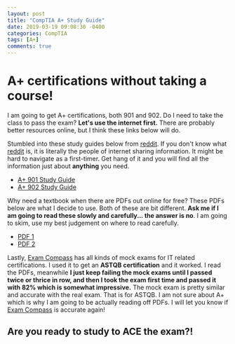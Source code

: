 ```yaml
---
layout: post
title: "CompTIA A+ Study Guide"
date: 2019-03-19 09:08:30 -0400
categories: CompTIA
tags: [A+]
comments: true
---
```


# A+ certifications without taking a course!

I am going to get A+ certifications, both 901 and 902. Do I need to take the class to pass the exam? <b>Let's use the internet first.</b> There are probably better resources online, but I think these links below will do.

Stumbled into these study guides below from [reddit][reddit]. If you don't know what [reddit][reddit] is, it is literally the people of internet sharing information. It might be hard to navigate as a first-timer. Get hang of it and you will find all the information just about <b>anything</b> you need.

- [A+ 901 Study Guide][A+ 901 Study Guide]
- [A+ 902 Study Guide][A+ 902 Study Guide]

Why need a textbook when there are PDFs out online for free? These PDFs below are what I decide to use. Both of these are bit different. <b>Ask me if I am going to read these slowly and carefully... the answer is no</b>. I am going to skim, use my best judgement on where to read carefully.

- [PDF 1][PDF 1]
- [PDF 2][PDF 2]

Lastly, [Exam Compass][Exam Compass] has all kinds of mock exams for IT related certifications. I used it to get an <b>ASTQB certification</b> and it worked. I read the PDFs, meanwhile <b>I just keep failing the mock exams until I passed twice or thrice in row, and then I took the exam first time and passed it with 82% which is somewhat impressive.</b> The mock exam is pretty similar and accurate with the real exam. That is for ASTQB. I am not sure about A+ which is why I am going to be actually reading off PDFs. I will let you know if [Exam Compass][Exam Compass] is accurate again!

## Are you ready to study to ACE the exam?!

[A+ 901 Study Guide]:https://docs.google.com/document/d/1Shh_BNuw4xh2mlr3UVBpBWqbvWJNnTtuSq12RFsjvAo/edit
[A+ 902 Study Guide]:https://docs.google.com/document/d/11TZ8TvhUlRI4yhMBSnULgwE2p4plTptIKZOJ96QdXKc/edit
[PDF 1]:http://ccilearning.com/comptia/CCILearning-Aplus-901-g186eng-sample.pdf
[PDF 2]:https://nh.lochoice.com/WCR/WCRContentDirectory/20066/093013s_ebook_v11.pdf
[reddit]:www.reddit.com
[Exam Compass]:https://www.examcompass.com/
